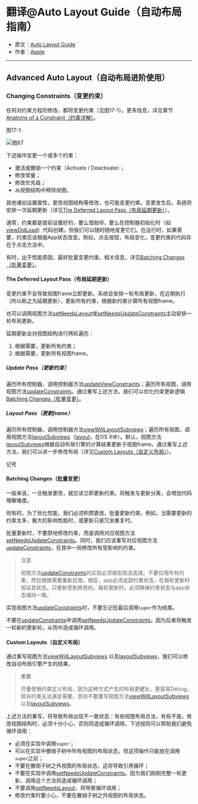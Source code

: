 # 翻译@Auto Layout Guide（自动布局指南）

- 原文：[Auto Layout Guide](https://developer.apple.com/library/content/documentation/UserExperience/Conceptual/AutolayoutPG/index.html#//apple_ref/doc/uid/TP40010853)
- 作者：[Apple](https://developer.apple.com/library/content/navigation/)

---

## Advanced Auto Layout（自动布局进阶使用）

### Changing Constraints（变更约束）

任何对约束方程的修改，都将变更约束（见图17-1）。更多信息，详见章节[Anatomy of a Constraint（约束详解）](https://developer.apple.com/library/content/documentation/UserExperience/Conceptual/AutolayoutPG/AnatomyofaConstraint.html#//apple_ref/doc/uid/TP40010853-CH9-SW1)。

图17-1

![图67](http://ohqrsnfvu.bkt.clouddn.com/auto-layout-guide/%E5%9B%BE67.png)

下述操作变更一个或多个约束：

- 激活或撤销一个约束（Activate / Deactivate）；
- 修改常量；
- 修改优先级；
- 从视图结构中移除视图。

其他诸如设置属性，更改视图结构等修改，也可能变更约束。变更发生后，系统将安排一次延期更新（详见[The Deferred Layout Pass（布局延期更新）](https://developer.apple.com/library/content/documentation/UserExperience/Conceptual/AutolayoutPG/ModifyingConstraints.html#//apple_ref/doc/uid/TP40010853-CH29-SW3)）。

通常，约束都是提前设置好的，要么借助IB，要么在控制器初始化时（如[viewDidLoad](https://developer.apple.com/documentation/uikit/uiviewcontroller/1621495-viewdidload)）代码创建。但我们可以随时随地变更它们。在运行时，如果需要，约束应该根据App状态改变。例如，点击按钮，布局变化，变更约束的代码存在于点击方法中。

有时，出于性能原因，最好批量变更约束。相关信息，详见[Batching Changes（批量变更）](https://developer.apple.com/library/content/documentation/UserExperience/Conceptual/AutolayoutPG/ModifyingConstraints.html#//apple_ref/doc/uid/TP40010853-CH29-SW2)。

#### The Deferred Layout Pass（布局延期更新）

变更约束不会导致视图frame立即更新。系统会安排一轮布局更新，在近期执行（所以称之为延期更新），更新所有约束，根据新约束计算所有视图frame。

也可以调用视图方法[setNeedsLayout](https://developer.apple.com/documentation/uikit/uiview/1622601-setneedslayout)或[setNeedsUpdateConstraints](https://developer.apple.com/documentation/uikit/uiview/1622450-setneedsupdateconstraints)主动安排一轮布局更新。

延期更新会对视图结构进行两轮遍历：

1. 根据需要，更新所有约束；
2. 根据需要，更新所有视图frame。

##### Update Pass（更新约束）

遍历所有控制器，调用控制器方法[updateViewConstraints](https://developer.apple.com/documentation/uikit/uiviewcontroller/1621379-updateviewconstraints)；遍历所有视图，调用视图方法[updateConstraints](https://developer.apple.com/documentation/uikit/uiview/1622512-updateconstraints)。通过重写上述方法，我们可以优化约束更新逻辑[Batching Changes（批量变更）](https://developer.apple.com/library/content/documentation/UserExperience/Conceptual/AutolayoutPG/ModifyingConstraints.html#//apple_ref/doc/uid/TP40010853-CH29-SW2)。

##### Layout Pass（更新frame）

遍历所有控制器，调用控制器方法[viewWillLayoutSubviews](https://developer.apple.com/documentation/uikit/uiviewcontroller/1621437-viewwilllayoutsubviews)；遍历所有视图，调用视图方法[layoutSubviews](https://developer.apple.com/documentation/uikit/uiview/1622482-layoutsubviews)（[layout](https://developer.apple.com/documentation/appkit/nsview/1526146-layout)，在OS X中）。默认，视图方法[layoutSubviews](https://developer.apple.com/documentation/uikit/uiview/1622482-layoutsubviews)根据自动布局引擎的计算结果更新子视图frame。通过重写上述方法，我们可以进一步修改布局（详见[Custom Layouts（自定义布局）](https://developer.apple.com/library/content/documentation/UserExperience/Conceptual/AutolayoutPG/ModifyingConstraints.html#//apple_ref/doc/uid/TP40010853-CH29-SW4)）。

记号

#### Batching Changes（批量变更）

一般来说，一旦触发更改，就应该立即更新约束。将触发与更新分离，会增加代码理解难度。

但有时，为了优化性能，我们必须积攒更改，批量更新约束。例如，当需要更新的约束太多，极大的影响性能时，或更新只是冗余重复时。

批量更新时，不要原地修改约束，而是调用对应视图方法[setNeedsUpdateConstraints](https://developer.apple.com/documentation/uikit/uiview/1622450-setneedsupdateconstraints)。同时，我们应该重写对应视图方法[updateConstraints](https://developer.apple.com/documentation/uikit/uiview/1622512-updateconstraints)，在其中一同修改所有受影响的约束。

>注意
>
>视图方法[updateConstraints](https://developer.apple.com/documentation/uikit/uiview/1622512-updateconstraints)的实现必须做到简洁高效。不要仅用所有约束，然后根据需要重新启用。相反，app必须追踪约束状态，在每轮更新时验证其状态。只更新受到修改的。每轮更新时，必须确保约束状态与app状态保持一致。

实现视图方法[updateConstraints](https://developer.apple.com/documentation/uikit/uiview/1622512-updateconstraints)时，不要忘记在最后调用`super`作为结尾。

不要在[updateConstraints](https://developer.apple.com/documentation/uikit/uiview/1622512-updateconstraints)中调用[setNeedsUpdateConstraints](https://developer.apple.com/documentation/uikit/uiview/1622450-setneedsupdateconstraints)。因为后者将触发一轮新的更新轮，从而中造成循环调用。

#### Custom Layouts（自定义布局）

通过重写视图方法[viewWillLayoutSubviews](https://developer.apple.com/documentation/uikit/uiviewcontroller/1621437-viewwilllayoutsubviews) 以及[layoutSubviews](https://developer.apple.com/documentation/uikit/uiview/1622482-layoutsubviews)，我们可以修改自动布局引擎产生的结果。

>重要
>
>尽量使用约束定义布局，因为这种方式产生的布局更健壮，更容易Debug。除非约束无法满足需要，否则不要重写视图方法[viewWillLayoutSubviews](https://developer.apple.com/documentation/uikit/uiviewcontroller/1621437-viewwilllayoutsubviews) 以及[layoutSubviews](https://developer.apple.com/documentation/uikit/uiview/1622482-layoutsubviews)。


上述方法的重写，将导致布局出现不一致状态：有些视图布局合法，有些不是。修改视图结构时，必须十分小心，否则将造成循环调用。下述规则可以帮助我们避免循环调用：

- 必须在实现中调用`super`；
- 可以在实现中撤销子树中所有视图的布局状态，但这项操作只能放在调用`super`之前；
- 不要在撤销子树之外视图的布局状态，这将导致引用循环；
- 不要在实现中调用[setNeedsUpdateConstraints](https://developer.apple.com/documentation/uikit/uiview/1622450-setneedsupdateconstraints)。因为我们刚刚完整一轮更新，调用这个方法将造成循环调用；
- 不要调用[setNeedsLayout](https://developer.apple.com/documentation/uikit/uiview/1622601-setneedslayout)，将导致循环调用；
- 修改约束时要小心，不要在撤销子树之外视图的布局状态。